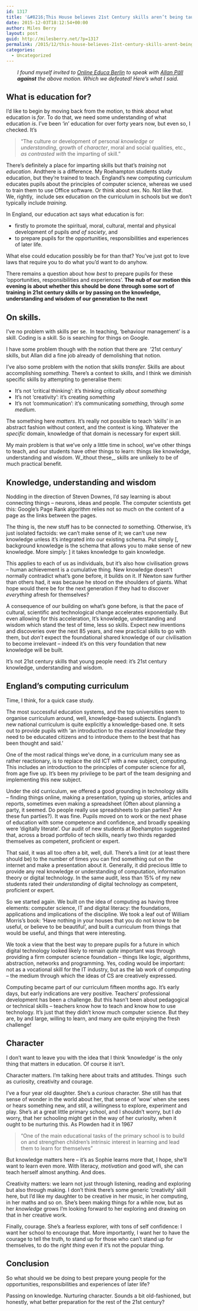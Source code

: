 ```yaml
---
id: 1317
title: '&#8216;This House believes 21st Century skills aren’t being taught  &#8211; and they should be&#8217;'
date: 2015-12-03T18:12:54+00:00
author: Miles Berry
layout: post
guid: http://milesberry.net/?p=1317
permalink: /2015/12/this-house-believes-21st-century-skills-arent-being-taught-and-they-should-be/
categories:
  - Uncategorized
---
```

<p style="padding-left: 30px;">
  <em>I found myself invited to <a href="http://www.online-educa.com/">Online Educa Berlin</a> to speak with <a href="https://twitter.com/allanpall">Allan Päll</a> <strong>against</strong> the above motion. Which we defeated! Here&#8217;s what I said.</em>
</p>

## What is education for?

I’d like to begin by moving back from the motion, to think about what education is _for_. To do that, we need some understanding of what education _is_. I’ve been ‘in’ education for over forty years now, but even so, I checked. It’s

> “The culture or development of personal _knowledge_ or _understanding_, growth of _character_, moral and social qualities, etc., _as contrasted with_ the imparting of skill.”

There’s definitely a place for imparting skills but that’s _training_ not _education._ Andthere is a difference. My Roehampton students study education, but they’re trained to teach. England’s new computing curriculum educates pupils about the principles of computer science, whereas we used to train them to use Office software. Or think about sex. No. Not like that. We, rightly,  include sex education on the curriculum in schools but we don’t typically include _training._

In England, our education act says what education is for:

  * firstly to promote the spiritual, moral, cultural, mental and physical development of pupils _and of society_, and
  * to prepare pupils for the opportunities, responsibilities and experiences of later life.

What else could education possibly be for than that? You’ve just got to love laws that require you to do what you’d want to do anyhow.

There remains a question about how _best_ to prepare pupils for these ‘opportunities, responsibilities and experiences’. **The nub of our motion this evening is about whether this should be done through some sort of training in 21st century skills or by passing on the knowledge, understanding and wisdom of our generation to the next**

## On skills.

I’ve no problem with skills per se.  In teaching, ‘behaviour management’ is a skill. Coding is a skill. So is searching for things on Google.

I have some problem though with the notion that there are  ‘21st century’ skills, but Allan did a fine job already of demolishing that notion.

I’ve also some problem with the notion that skills _transfer._ Skills are about accomplishing _something_. There’s a context to skills, and I think we diminish specific skills by attempting to generalise them:

  * It’s not ‘critical thinking’: it’s thinking critically _about something_
  * It’s not ‘creativity’: it’s creating _something_
  * It’s not ‘communication’: it’s communicating _something_, through _some medium_.

The something here _matters_. It’s really not possible to teach ‘skills’ in an abstract fashion without context, and the context is king. Whatever the _specific_ domain, knowledge of that domain is necessary for expert skill.

My main problem is that we’ve only a little time in school, we’ve other things to teach, and our students have other things to learn: things like knowledge, understanding and wisdom. W_ithout these,_ skills are unlikely to be of much practical benefit.

## Knowledge, understanding and wisdom

Nodding in the direction of Steven Downes, I’d say learning is about connecting things &#8211; neurons, ideas and people. The computer scientists get this: Google’s Page Rank algorithm relies not so much on the content of a page as the links between the pages.

The thing is, the new stuff has to be connected _to_ something. Otherwise, it’s just isolated factoids: we can’t make sense of it; we can’t use new knowledge unless it’s integrated into our existing schema. Put simply [, background knowledge is the schema that allows you to make sense of new knowledge. More simply: ] it takes knowledge to gain knowledge.

This applies to each of us as individuals, but it’s also how civilisation grows &#8211; human achievement is a cumulative thing. New knowledge doesn’t normally contradict what’s gone before, it builds on it. If Newton saw further than others had, it was because he stood on the shoulders of giants. What hope would there be for the next generation if they had to discover _everything_ afresh for themselves?

A consequence of our building on what’s gone before, is that the pace of cultural, scientific and technological change accelerates exponentially. But even allowing for this acceleration, It’s knowledge, understanding and wisdom which stand the test of time, less so skills. Expect new inventions and discoveries over the next 85 years, and new practical skills to go with them, but _don’t_ expect the foundational shared knowledge of our civilisation to become irrelevant &#8211; indeed it’s on this very foundation that new knowledge will be built.

It’s not 21st century skills that young people need: it&#8217;s 21st century knowledge, understanding and wisdom.

## England’s computing curriculum

Time, I think, for a quick case study.

The most successful education systems, and the top universities seem to organise curriculum around, well, knowledge-based subjects. England’s new national curriculum is quite explicitly a knowledge-based one. It sets out to provide pupils with ‘an introduction to the _essential knowledge_ they need to be educated citizens and to introduce them to the best that has been thought and said.’

One of the most radical things we’ve done, in a curriculum many see as rather reactionary, is to replace the old ICT with a new subject, computing. This includes an introduction to the principles of computer science for all, from age five up. It’s been my privilege to be part of the team designing and implementing this new subject.

Under the old curriculum, we offered a good grounding in technology skills &#8211; finding things online, making a presentation, typing up stories, articles and reports, sometimes even making a spreadsheet (Often about planning a party, it seemed. Do people really use spreadsheets to plan parties? Are these fun parties?). It was fine. Pupils moved on to work or the next phase of education with some competence and confidence, and broadly speaking were ‘digitally literate’. Our audit of new students at Roehampton suggested that, across a broad portfolio of tech skills, nearly two thirds regarded themselves as competent, proficient or expert.

That said, it was all too often a bit, well, dull. There’s a limit (or at least there should be) to the number of times you can find something out on the internet and make a presentation about it. Generally, it did precious little to provide any real knowledge or understanding of computation, information theory or digital technology. In the same audit, less than 15% of my new students rated their _understanding_ of digital technology as competent, proficient or expert.

So we started again. We built on the idea of computing as having three elements: computer science, IT and digital literacy: the foundations, applications and implications of the discipline. We took a leaf out of William Morris’s book: ‘Have nothing in your houses that you do not know to be useful, or believe to be beautiful’, and built a curriculum from things that would be useful, and things that were interesting.

We took a view that the best way to prepare pupils for a future in which digital technology looked likely to remain _quite_ important was through providing a firm computer science foundation &#8211; things like logic, algorithms, abstraction, networks and programming. Yes, coding would be important: not as a vocational skill for the IT industry, but as the lab work of computing &#8211; the medium through which the ideas of CS are creatively expressed.

Computing became part of our curriculum fifteen months ago. It’s early days, but early indications are very positive. Teachers’ professional development has been a challenge. But this hasn’t been about pedagogical or technical skills &#8211; teachers know how to teach and know how to use technology. It’s just that they didn’t know much computer science. But they are, by and large, willing to learn, and many are quite enjoying the fresh challenge!

## Character

I don’t want to leave you with the idea that I think ‘knowledge’ is the only thing that matters in education. Of course it isn’t.

Character matters. I’m talking here about traits and attitudes. Things  such as curiosity, creativity and courage.

I’ve a four year old daughter. She’s a _curious_ character. She still has that sense of wonder in the world about her, that sense of ‘wow’ when she sees or hears something new, and still, a willingness to explore, experiment and play. She’s at a great little primary school, and I shouldn’t worry, but I _do_ worry, that her schooling might get in the way of her curiosity, when it ought to be nurturing this. As Plowden had it in 1967

> “One of the main educational tasks of the primary school is to build on and strengthen children&#8217;s intrinsic interest in learning and lead them to learn for themselves”

But knowledge matters here &#8211; it’s as Sophie learns more that, I hope, she’ll want to learn even more. With literacy, _motivation_ and good wifi, she can teach herself almost anything. And does.

Creativity matters: we learn not just through listening, reading and exploring but also through making. I don’t think there’s some generic ‘creativity’ skill here, but I’d like my daughter to be creative in her music, in her computing, in her maths and so on. She’s been making things for a while now, but as her _knowledge_ grows I’m looking forward to her exploring and drawing on that in her creative work.

Finally, courage. She’s a fearless explorer, with tons of self confidence: I want her school to encourage that. More importantly, I want her to have the courage to tell the truth, to stand up for those who can’t stand up for themselves, to do the _right thing_ even if it’s not the popular thing.

## Conclusion

So what should we be doing to best prepare young people for the opportunities, responsibilities and experiences of later life?

Passing on knowledge. Nurturing character. Sounds a bit old-fashioned, but honestly, what better preparation for the rest of the 21st century?